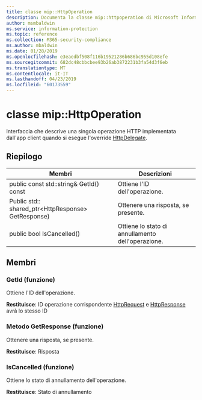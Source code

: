 ```yaml
---
title: classe mip::HttpOperation
description: Documenta la classe mip::httpoperation di Microsoft Information Protection (MIP) SDK.
author: msmbaldwin
ms.service: information-protection
ms.topic: reference
ms.collection: M365-security-compliance
ms.author: mbaldwin
ms.date: 01/28/2019
ms.openlocfilehash: e3eaedbf508f116b19521286b686bc955d108efe
ms.sourcegitcommit: 682dc48cbbcbee93b26ab3872231b3fa54d3f6eb
ms.translationtype: MT
ms.contentlocale: it-IT
ms.lasthandoff: 04/23/2019
ms.locfileid: "60173559"
---
```

# <a name="class-miphttpoperation"></a>classe mip::HttpOperation 
Interfaccia che descrive una singola operazione HTTP implementata dall'app client quando si esegue l'override [HttpDelegate](class_mip_httpdelegate.md).
  
## <a name="summary"></a>Riepilogo
 Membri                        | Descrizioni                                
--------------------------------|---------------------------------------------
public const std::string& GetId() const  |  Ottiene l'ID dell'operazione.
Public std:: shared_ptr\<HttpResponse\> GetResponse)  |  Ottenere una risposta, se presente.
public bool IsCancelled()  |  Ottiene lo stato di annullamento dell'operazione.
  
## <a name="members"></a>Membri
  
### <a name="getid-function"></a>GetId (funzione)
Ottiene l'ID dell'operazione.

  
**Restituisce**: ID operazione corrispondente [HttpRequest](class_mip_httprequest.md) e [HttpResponse](class_mip_httpresponse.md) avrà lo stesso ID
  
### <a name="getresponse-function"></a>Metodo GetResponse (funzione)
Ottenere una risposta, se presente.

  
**Restituisce**: Risposta
  
### <a name="iscancelled-function"></a>IsCancelled (funzione)
Ottiene lo stato di annullamento dell'operazione.

  
**Restituisce**: Stato di annullamento